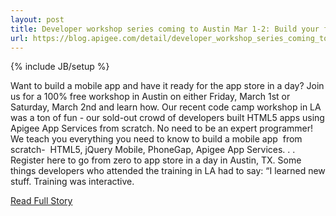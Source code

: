 ```yaml
---
layout: post
title: Developer workshop series coming to Austin Mar 1-2: Build your first mobile app with HTML5 and a BaaS  
url: https://blog.apigee.com/detail/developer_workshop_series_coming_to_austin_mar_1_2_build_your_first_mobile_app_with_html5_and
---
```

{% include JB/setup %}<p>  Want to build a mobile app and have it ready for the app store in a day?  Join us for a 100% free workshop in Austin on either Friday, March 1st or Saturday, March 2nd and learn how.  Our recent code camp workshop in LA was a ton of fun - our sold-out crowd of developers built HTML5 apps using Apigee App Services from scratch.  No need to be an expert programmer!  We teach you everything you need to know to build a mobile app  from scratch-  HTML5, jQuery Mobile, PhoneGap, Apigee App Services.  .  .  Register here to go from zero to app store in a day in Austin, TX.  Some things developers who attended the training in LA had to say:
 “I learned new stuff.  Training was interactive.<br />
<p><a href="https://blog.apigee.com/detail/developer_workshop_series_coming_to_austin_mar_1_2_build_your_first_mobile_app_with_html5_and">Read Full Story</a></p>
